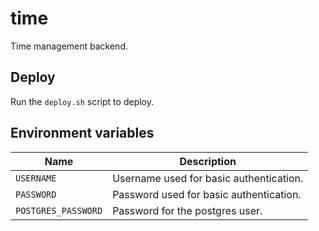 # time

Time management backend.

## Deploy

Run the `deploy.sh` script to deploy.

## Environment variables

| Name                | Description                             |
|---------------------|-----------------------------------------|
| `USERNAME`          | Username used for basic authentication. |
| `PASSWORD`          | Password used for basic authentication. |
| `POSTGRES_PASSWORD` | Password for the postgres user.         |

